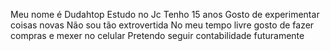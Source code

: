 Meu nome é Dudahtop 
Estudo no Jc 
Tenho 15 anos
Gosto de experimentar coisas novas 
Não sou tão extrovertida 
No meu tempo livre gosto de fazer compras e mexer no celular 
Pretendo seguir contabilidade futuramente 
